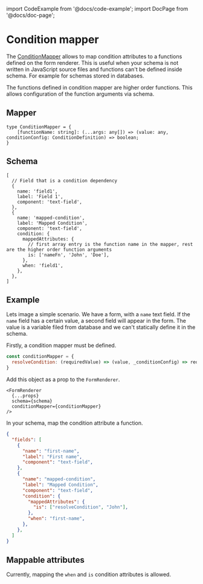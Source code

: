 import CodeExample from '@docs/code-example';
import DocPage from '@docs/doc-page';

<DocPage>

# Condition mapper

The [ConditionMapper](/components/renderer#conditionmapper) allows to map condition attributes to a functions defined on the form renderer. This is useful when your schema is not written in JavaScript source files and functions can't be defined inside schema. For example for schemas stored in databases.

The functions defined in condition mapper are higher order functions. This allows configuration of the function arguments via schema.

## Mapper

```TS
type ConditionMapper = {
    [functionName: string]: (...args: any[]) => (value: any, conditionConfig: ConditionDefinition) => boolean;
}
```

## Schema

```
[
  // Field that is a condition dependency
  {
    name: 'field1',
    label: 'Field 1',
    component: 'text-field',
  },
  {
    name: 'mapped-condition',
    label: 'Mapped Condition',
    component: 'text-field',
    condition: {
      mappedAttributes: {
        // first array entry is the function name in the mapper, rest are the higher order function arguments
        is: ['nameFn', 'John', 'Doe'],
      },
      when: 'field1',
    },
  },
]
```

## Example

Lets image a simple scenario. We have a form, with a `name` text field. If the `name` field has a certain value, a second field will appear in the form. The value is a variable filed from database and we can't statically define it in the schema.

Firstly, a condition mapper must be defined.

```js
const conditionMapper = {
  resolveCondition: (requiredValue) => (value, _conditionConfig) => requiredValue === value
}
```

Add this object as a prop to the `FormRenderer`.

```JS
<FormRenderer
  {...props}
  schema={schema}
  conditionMapper={conditionMapper}
/>
```

In your schema, map the condition attribute a function.

```JSON
{
  "fields": [
    {
      "name": "first-name",
      "label": "First name",
      "component": "text-field",
    },
    {
      "name": "mapped-condition",
      "label": "Mapped Condition",
      "component": "text-field",
      "condition": {
        "mappedAttributes": {
          "is": ["resolveCondition", "John"],
        },
        "when": "first-name",
      },
    },
  ]
}
```
<CodeExample source="components/condition-mapper" mode="preview" />

## Mappable attributes

Currently, mapping the `when` and `is` condition attributes is allowed.

</DocPage>